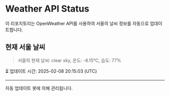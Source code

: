 
# Weather API Status

이 리포지토리는 OpenWeather API를 사용하여 서울의 날씨 정보를 자동으로 업데이트합니다.

## 현재 서울 날씨
> 서울의 현재 날씨: clear sky, 온도: -8.15°C, 습도: 77%

⏳ 업데이트 시간: 2025-02-08 20:15:03 (UTC)

---
자동 업데이트 봇에 의해 관리됩니다.
